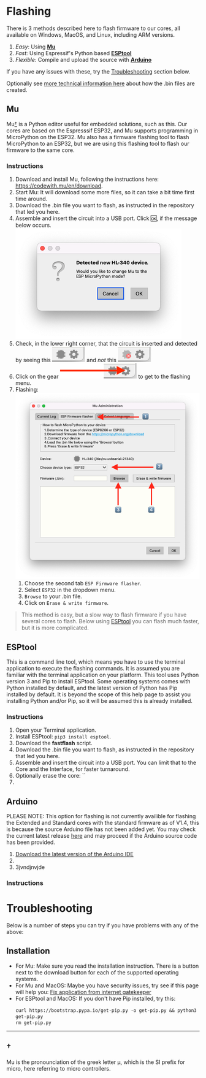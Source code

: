 # Flashing
There is 3 methods described here to flash firmware to our cores, all available on Windows, MacOS, and Linux, including ARM versions.

1. _Easy_: Using [__Mu__](#Mu "Go to Mu instructions...")
2. _Fast_: Using Espressif's Python based [__ESPtool__](#ESPtool "Go to the ESPtool instructions...")
3. _Flexible_: Compile and upload the source with [__Arduino__](#Arduino  "Go to the Arduino instructions...")

If you have any issues with these, try the [Troubleshooting](#Troubleshooting  "Go to the Troubleshooting section below...") section below.

Optionally see [more technical information here](TECHNICAL.md  "Take be to the Technical Information page...") about how the .bin files are created.

## Mu
Mu[†](#†) is a Python editor useful for embedded solutions, such as this. Our cores are based on the Espresssif ESP32, and Mu supports programming in MicroPython on the ESP32. Mu also has a firmware flashing tool to flash MicroPython to an ESP32, but we are using this flashing tool to flash our firmware to the same core.

### Instructions
1. Download and install Mu, following the instructions here: https://codewith.mu/en/download.
2. Start Mu: It will download some more files, so it can take a bit time first time around.
3. Download the .bin file you want to flash, as instructed in the repository that led you here.
4. Assemble and insert the circuit into a USB port. Click :ok:, if the message below occurs.![Detected](images/detected.png "Detected")
5. Check, in the lower right corner, that the circuit is inserted and detected by seeing this ![Inserted](images/inserted.png "Inserted") and _not_ this ![Not Inserted](images/not-inserted.png "Not Inserted")
6. Click on the gear ![Gear](images/gear.png "Gear") to get to the flashing menu.
7. Flashing:![M flashing](images/mu-flashing.png "Mu flashing")
   1. Choose the second tab `ESP Firmware flasher`.
   2. Select `ESP32` in the dropdown menu.
   3. `Browse` to your .bin file.
   4. Click on `Erase & write firmware`.

> This method is easy, but a slow way to flash firmware if you have several cores to flash. Below using [ESPtool](#ESPtool "Goto ESPtool instructions") you can flash much faster, but it is more complicated.

## ESPtool
This is a command line tool, which means you have to use the terminal application to execute the flashing commands. It is assumed you are familiar with the terminal application on your platform. This tool uses Python version 3 and Pip to install ESPtool. Some operating systems comes with Python installed by default, and the latest version of Python has Pip installed by default. It is beyond the scope of this help page to assist you installing Python and/or Pip, so it will be assumed this is already installed.

### Instructions
1. Open your Terminal application.
2. Install ESPtool: `pip3 install esptool`.
3. Download the __fastflash__ script.
4. Download the .bin file you want to flash, as instructed in the repository that led you here.
5. Assemble and insert the circuit into a USB port. You can limit that to the Core and the Interface, for faster turnaround.
6. Optionally erase the core: ``
7. 

## Arduino
PLEASE NOTE: This option for flashing is not currently availible for flashing the Extended and Standard cores with the standard firmware as of V1.4, this is because the source Arduino file has not been added yet. You may check the current latest release [here](https://github.com/domino4com/Firmware/releases) and may proceed if the Arduino source code has been provided.
1. [Download the latest version of the Arduino IDE](https://www.arduino.cc/en/software)
2. 
3. 3jvndjnvjde
### Instructions


# Troubleshooting

Below is a number of steps you can try if you have problems with any of the above:

## Installation
- For Mu: Make sure you read the installation instruction. There is a button next to the download button for each of the supported operating systems.
- For Mu and MacOS: Maybe you have security issues, try see if this page will help you: [Fix application from internet gatekeeper](https://www.idownloadblog.com/2017/04/20/fix-application-from-internet-gatekeeper/)
- For ESPtool and MacOS: If you don't have Pip installed, try this:
  ```
  curl https://bootstrap.pypa.io/get-pip.py -o get-pip.py && python3 get-pip.py
  rm get-pip.py
  ```

- - - -
## † 
Mu is the pronounciation of the greek letter μ, which is the SI prefix for micro, here referring to micro controllers.
